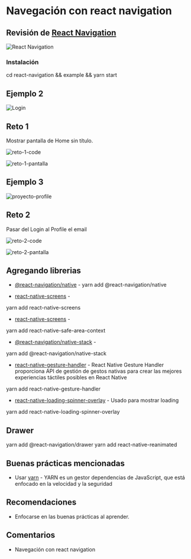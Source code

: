 # Navegación con react navigation  

## Revisión de [React Navigation](https://github.com/react-navigation/react-navigation)

![React Navigation](./images/react-navigation.png)

### Instalación

cd react-navigation && example && yarn start

## Ejemplo 2

![Login](./images/proyecto-login.png)

## Reto 1

Mostrar pantalla de Home sin título.

![reto-1-code](./images/reto-1-code.png)

![reto-1-pantalla](./images/reto-1-pantalla.png)

## Ejemplo 3

![proyecto-profile](./images/proyecto-profile.png)

## Reto 2

Pasar del Login al Profile el email

![reto-2-code](./images/reto-2-code.png)

![reto-2-pantalla](./images/reto-2-pantalla.png)

## Agregando librerias 

- [@react-navigation/native]() - 
yarn add @react-navigation/native

- [react-native-screens]() -

yarn add react-native-screens

- [react-native-screens]() -

yarn add react-native-safe-area-context

- [@react-navigation/native-stack]() - 

yarn add @react-navigation/native-stack

- [react-native-gesture-handler](https://github.com/software-mansion/react-native-gesture-handler#readme) - React Native Gesture Handler proporciona API de gestión de gestos nativas para crear las mejores experiencias táctiles posibles en React Native

yarn add react-native-gesture-handler

- [react-native-loading-spinner-overlay]() - Usado para mostrar loading

yarn add react-native-loading-spinner-overlay

## Drawer

yarn add @react-navigation/drawer
yarn add react-native-reanimated


## Buenas prácticas mencionadas

- Usar [yarn](https://yarnpkg.com/) - YARN es un gestor dependencias de JavaScript, que está enfocado en la velocidad y la seguridad

## Recomendaciones

 - Enfocarse en las buenas prácticas al aprender.

## Comentarios

- Navegación con react navigation